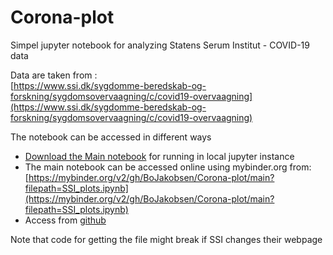 # Corona-plot

Simpel jupyter notebook for analyzing Statens Serum Institut - COVID-19 data

Data are taken from :  
[https://www.ssi.dk/sygdomme-beredskab-og-forskning/sygdomsovervaagning/c/covid19-overvaagning](https://www.ssi.dk/sygdomme-beredskab-og-forskning/sygdomsovervaagning/c/covid19-overvaagning)

The notebook can be accessed in different ways
- [Download the Main notebook](SSI_plots.ipynb) for running in local jupyter instance
- The main notebook can be accessed online using mybinder.org from: [https://mybinder.org/v2/gh/BoJakobsen/Corona-plot/main?filepath=SSI_plots.ipynb](https://mybinder.org/v2/gh/BoJakobsen/Corona-plot/main?filepath=SSI_plots.ipynb)
- Access from [github](https://github.com/BoJakobsen/Corona-plot)

Note that code for getting the file might break if SSI changes their webpage



